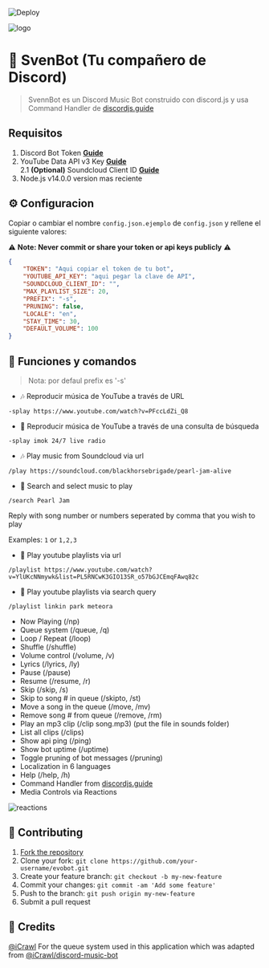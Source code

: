 ![Deploy](https://www.herokucdn.com/deploy/button.svg)

![logo](https://i.ibb.co/dKyFy13/SVENNBOT-FONDO.png)

# 🤖 SvenBot (Tu compañero de Discord)
> SvennBot es un Discord Music Bot construido con discord.js y usa Command Handler de [discordjs.guide](https://discordjs.guide)

## Requisitos

1. Discord Bot Token **[Guide](https://discordjs.guide/preparations/setting-up-a-bot-application.html#creating-your-bot)**
2. YouTube Data API v3 Key **[Guide](https://developers.google.com/youtube/v3/getting-started)**  
2.1 **(Optional)** Soundcloud Client ID **[Guide](https://github.com/zackradisic/node-soundcloud-downloader#client-id)**
3. Node.js v14.0.0 version mas reciente

## ⚙️ Configuracion

Copiar o cambiar el nombre `config.json.ejemplo` de `config.json` y rellene el siguiente valores:

⚠️ **Note: Never commit or share your token or api keys publicly** ⚠️

```json
{
    "TOKEN": "Aqui copiar el token de tu bot",
    "YOUTUBE_API_KEY": "aqui pegar la clave de API",
    "SOUNDCLOUD_CLIENT_ID": "",
    "MAX_PLAYLIST_SIZE": 20,
    "PREFIX": "-s",
    "PRUNING": false,
    "LOCALE": "en",
    "STAY_TIME": 30,
    "DEFAULT_VOLUME": 100
}
```

## 📝  Funciones y comandos

> Nota: por defaul prefix es '-s'

* 🎶 Reproducir música de YouTube a través de URL

`-splay https://www.youtube.com/watch?v=PFccLdZi_Q8`

* 🔎 Reproducir música de YouTube a través de una consulta de búsqueda

`-splay imok 24/7 live radio `

* 🎶 Play music from Soundcloud via url

`/play https://soundcloud.com/blackhorsebrigade/pearl-jam-alive`

* 🔎 Search and select music to play

`/search Pearl Jam`

Reply with song number or numbers seperated by comma that you wish to play

Examples: `1` or `1,2,3`

* 📃 Play youtube playlists via url

`/playlist https://www.youtube.com/watch?v=YlUKcNNmywk&list=PL5RNCwK3GIO13SR_o57bGJCEmqFAwq82c`

* 🔎 Play youtube playlists via search query

`/playlist linkin park meteora`
* Now Playing (/np)
* Queue system (/queue, /q)
* Loop / Repeat (/loop)
* Shuffle (/shuffle)
* Volume control (/volume, /v)
* Lyrics (/lyrics, /ly)
* Pause (/pause)
* Resume (/resume, /r)
* Skip (/skip, /s)
* Skip to song # in queue (/skipto, /st)
* Move a song in the queue (/move, /mv)
* Remove song # from queue (/remove, /rm)
* Play an mp3 clip (/clip song.mp3) (put the file in sounds folder)
* List all clips (/clips)
* Show api ping (/ping)
* Show bot uptime (/uptime)
* Toggle pruning of bot messages (/pruning)
* Localization in 6 languages
* Help (/help, /h)
* Command Handler from [discordjs.guide](https://discordjs.guide/)
* Media Controls via Reactions

![reactions](https://i.imgur.com/9S7Omf9.png)

## 🤝 Contributing

1. [Fork the repository](https://github.com/eritislami/evobot/fork)
2. Clone your fork: `git clone https://github.com/your-username/evobot.git`
3. Create your feature branch: `git checkout -b my-new-feature`
4. Commit your changes: `git commit -am 'Add some feature'`
5. Push to the branch: `git push origin my-new-feature`
6. Submit a pull request

## 📝 Credits

[@iCrawl](https://github.com/iCrawl) For the queue system used in this application which was adapted from [@iCrawl/discord-music-bot](https://github.com/iCrawl/discord-music-bot)
